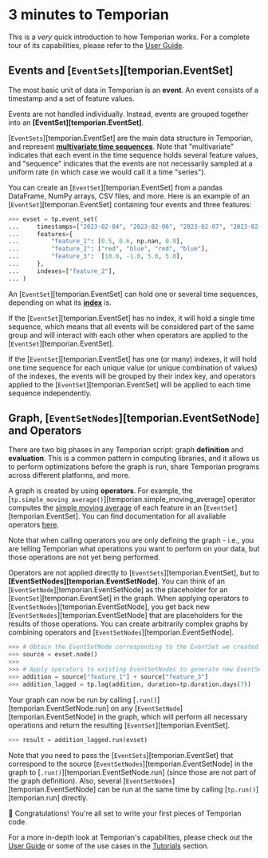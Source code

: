 # 3 minutes to Temporian

This is a _very_ quick introduction to how Temporian works. For a complete tour of its capabilities, please refer to the [User Guide](../user_guide).

## Events and [`EventSets`][temporian.EventSet]

The most basic unit of data in Temporian is an **event**. An event consists of a timestamp and a set of feature values.

Events are not handled individually. Instead, events are grouped together into an **[EventSet][temporian.EventSet]**.

[`EventSets`][temporian.EventSet] are the main data structure in Temporian, and represent **[multivariate time sequences](../user_guide/#what-is-temporal-data)**. Note that "multivariate" indicates that each event in the time sequence holds several feature values, and "sequence" indicates that the events are not necessarily sampled at a uniform rate (in which case we would call it a time "series").

You can create an [`EventSet`][temporian.EventSet] from a pandas DataFrame, NumPy arrays, CSV files, and more. Here is an example of an [`EventSet`][temporian.EventSet] containing four events and three features:

```python
>>> evset = tp.event_set(
...     timestamps=["2023-02-04", "2023-02-06", "2023-02-07", "2023-02-07"],
...     features={
...         "feature_1": [0.5, 0.6, np.nan, 0.9],
...         "feature_2": ["red", "blue", "red", "blue"],
...         "feature_3":  [10.0, -1.0, 5.0, 5.0],
...     },
...     indexes=["feature_2"],
... )

```

An [`EventSet`][temporian.EventSet] can hold one or several time sequences, depending on what its **[index](../user_guide/#index-horizontal-and-vertical-operators)** is.

If the [`EventSet`][temporian.EventSet] has no index, it will hold a single time sequence, which means that all events will be considered part of the same group and will interact with each other when operators are applied to the [`EventSet`][temporian.EventSet].

If the [`EventSet`][temporian.EventSet] has one (or many) indexes, it will hold one time sequence for each unique value (or unique combination of values) of the indexes, the events will be grouped by their index key, and operators applied to the [`EventSet`][temporian.EventSet] will be applied to each time sequence independently.

## Graph, [`EventSetNodes`][temporian.EventSetNode] and Operators

There are two big phases in any Temporian script: graph **definition** and **evaluation**. This is a common pattern in computing libraries, and it allows us to perform optimizations before the graph is run, share Temporian programs across different platforms, and more.

A graph is created by using **operators**. For example, the [`tp.simple_moving_average()`][temporian.simple_moving_average] operator computes the [simple moving average](https://en.wikipedia.org/wiki/Moving_average) of each feature in an [`EventSet`][temporian.EventSet]. You can find documentation for all available operators [here](../reference/).

Note that when calling operators you are only defining the graph - i.e., you are telling Temporian what operations you want to perform on your data, but those operations are not yet being performed.

Operators are not applied directly to [`EventSets`][temporian.EventSet], but to **[EventSetNodes][temporian.EventSetNode]**. You can think of an [`EventSetNode`][temporian.EventSetNode] as the placeholder for an [`EventSet`][temporian.EventSet] in the graph. When applying operators to [`EventSetNodes`][temporian.EventSetNode], you get back new [`EventSetNodes`][temporian.EventSetNode] that are placeholders for the results of those operations. You can create arbitrarily complex graphs by combining operators and [`EventSetNodes`][temporian.EventSetNode].

```python
>>> # Obtain the EventSetNode corresponding to the EventSet we created above
>>> source = evset.node()
>>>
>>> # Apply operators to existing EventSetNodes to generate new EventSetNodes
>>> addition = source["feature_1"] + source["feature_3"]
>>> addition_lagged = tp.lag(addition, duration=tp.duration.days(7))

```

<!-- TODO: add image of the generated graph -->

Your graph can now be run by calling [`.run()`][temporian.EventSetNode.run] on any [`EventSetNode`][temporian.EventSetNode] in the graph, which will perform all necessary operations and return the resulting [`EventSet`][temporian.EventSet].

```python
>>> result = addition_lagged.run(evset)

```

Note that you need to pass the [`EventSets`][temporian.EventSet] that correspond to the source [`EventSetNodes`][temporian.EventSetNode] in the graph to [`.run()`][temporian.EventSetNode.run] (since those are not part of the graph definition). Also, several [`EventSetNodes`][temporian.EventSetNode] can be run at the same time by calling [`tp.run()`][temporian.run] directly.

🥳 Congratulations! You're all set to write your first pieces of Temporian code.

For a more in-depth look at Temporian's capabilities, please check out the [User Guide](../user_guide) or some of the use cases in the [Tutorials](../tutorials) section.
